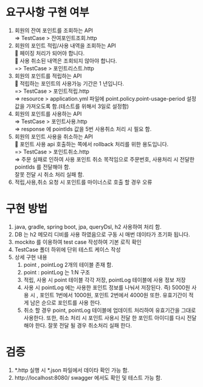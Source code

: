 # 요구사항 구현 여부
1. 회원의 잔여 포인트를 조회하는 API <br>
   => TestCase > 잔여포인트조회.http <br>
2. 회원의 포인트 적립/사용 내역을 조회하는 API <br>
    페이징 처리가 되어야 합니다. <br>
    사용 취소된 내역은 조회되지 않아야 합니다. <br>
   => TestCase > 포인트리스트.http <br>
3. 회원의 포인트를 적립하는 API <br>
    적립하는 포인트의 사용가능 기간은 1 년입니다.  <br>
    => TestCase > 포인트적립.http <br>
    => resource > application.yml 파일에 point.policy.point-usage-period 설정 값을 가져오도록 함.(테스트를 위해서 3일로 설정함)
4. 회원의 포인트를 사용하는 API <br>
    => TestCase > 포인트사용.http <br>
    => response 에 pointIds 값을 5번 사용취소 처리 시 필요 함. <br>
5. 회원의 포인트 사용을 취소하는 API <br>
    포인트 사용 api 호출하는 쪽에서 rollback 처리를 위한 용도입니다. <br>
    => TestCase > 포인트취소.http <br>
    => 주문 실패로 인하여 사용 포인트 취소 목적임으로 주문번호, 사용처리 시 전달한 pointIds 를 전달해야 함. <br>
     잘못 전달 시 취소 처리 실패 함. <br>
6. 적립,사용,취소 요청 시 포인트를 마이너스로 호출 할 경우 오류 <br>

# 구현 방법
1. java, gradle, spring boot, jpa, queryDsl, h2 사용하여 처리 함.
2. DB 는 h2 메모리 디비를 사용 하였음으로 구동 시 매번 데이타가 초기화 됩니다. 
3. mockito 를 이용하여 test case 작성하여 기본 로직 확인
4. TestCase 폴더 하위에 단위 테스트 케이스 작성
5. 상세 구현 내용
   1. point , pointLog 2개의 테이블 존재 함.
   2. point : pointLog 는 1:N 구조
   3. 적립, 사용 시 point 테이블 각각 저장, pointLog 테이블에 사용 정보 저장
   4. 사용 시 pointLog 에는 사용한 포인트 정보를 나눠서 저장된다.
   즉) 5000원 사용 시 , 포인트 1번에서 1000원, 포인트 2번에서 4000원
   또한. 유효기간이 적게 남은 순으로 포인트를 사용 한다. 
   5. 취소 할 경우 point, pointLog 테이블에 업데이트 처리하여 유효기간을 그대로 사용한다.
   또한, 취소 처리 시 포인트 사용시 전달 한 포인트 아이디를 다시 전달해야 한다. 
   잘못 전달 될 경우 취소처리 실패 한다.

# 검증
1. *.http 실행 시 *.json 파일에서 데이타 확인 가능 함. 
2. http://localhost:8080/ swagger 에서도 확인 및 테스트 가능 함.